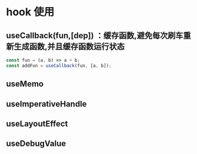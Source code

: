# hook 使用

## useCallback(fun,[dep]) ：缓存函数,避免每次刷车重新生成函数,并且缓存函数运行状态

```javascript
const fun = (a, b) => a + b;
const addFun = useCallback(fun, [a, b]); 
```
## useMemo

## useImperativeHandle

## useLayoutEffect

## useDebugValue
